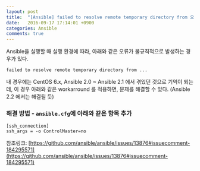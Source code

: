 ```yaml
---
layout: post
title:  "[Ansible] failed to resolve remote temporary directory from 오류 발생 시 대처법"
date:   2016-09-17 17:14:01 +0900
categories: Ansible
comments: true
---
```


Ansible을 실행할 때 실행 환경에 따라, 아래와 같은 오류가 불규칙적으로 발생하는 경우가 있다.

`failed to resolve remote temporary directory from ...`

내 경우에는 CentOS 6.x, Ansible 2.0 ~ Ansible 2.1 에서 겪었던 것으로 기억이 되는데,
이 경우 아래와 같은 workarround 를 적용하면, 문제를 해결할 수 있다. (Ansible 2.2 에서는 해결될 듯)

### 해결 방법 - `ansible.cfg`에 아래와 같은 항목 추가

```
[ssh_connection]
ssh_args = -o ControlMaster=no
```

참조링크: [https://github.com/ansible/ansible/issues/13876#issuecomment-184295571](https://github.com/ansible/ansible/issues/13876#issuecomment-184295571)
